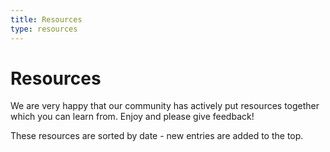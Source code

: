 ```yaml
---
title: Resources
type: resources
---
```


# Resources

We are very happy that our community has actively put resources together which you can learn from. Enjoy and please give feedback!

These resources are sorted by date - new entries are added to the top.
